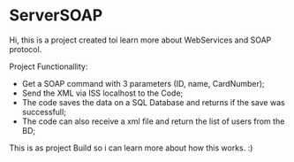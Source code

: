 # ServerSOAP

Hi, this is a project created toi learn more about WebServices and SOAP protocol. 

Project Functionallity:
- Get a SOAP command with 3 parameters (ID, name, CardNumber);
- Send the XML via ISS localhost to the Code;
- The code saves the data on a SQL Database and returns if the save was successfull;
- The code can also receive a xml file and return the list of users from the BD;

This is as project Build so i can learn more about how this works. :)
